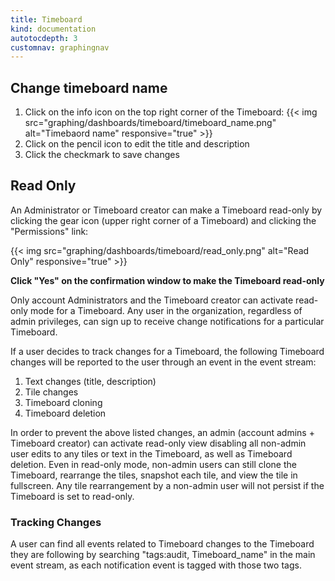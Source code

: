 ```yaml
---
title: Timeboard
kind: documentation
autotocdepth: 3
customnav: graphingnav
---
```


## Change timeboard name

1. Click on the info icon on the top right corner of the Timeboard:
    {{< img src="graphing/dashboards/timeboard/timeboard_name.png" alt="Timebaord name" responsive="true" >}}
2. Click on the pencil icon to edit the title and description
3. Click the checkmark to save changes

## Read Only

An Administrator or Timeboard creator can make a Timeboard read-only by clicking the gear icon (upper right corner of a Timeboard) and clicking the "Permissions" link:

{{< img src="graphing/dashboards/timeboard/read_only.png" alt="Read Only" responsive="true" >}}

**Click "Yes" on the confirmation window to make the Timeboard read-only**

Only account Administrators and the Timeboard creator can activate read-only mode for a Timeboard.  Any user in the organization, regardless of admin privileges, can sign up to receive change notifications for a particular Timeboard.

If a user decides to track changes for a Timeboard, the following Timeboard changes will be reported to the user through an event in the event stream:

1. Text changes (title, description)
2. Tile changes
3. Timeboard cloning
4. Timeboard deletion

In order to prevent the above listed changes, an admin (account admins + Timeboard creator) can activate read-only view disabling all non-admin user edits to any tiles or text in the Timeboard, as well as Timeboard deletion. Even in read-only mode, non-admin users can still clone the Timeboard, rearrange the tiles, snapshot each tile, and view the tile in fullscreen. Any tile rearrangement by a non-admin user will not persist if the Timeboard is set to read-only.

### Tracking Changes
A user can find all events related to Timeboard changes to the Timeboard they are following by searching "tags:audit, Timeboard_name" in the main event stream, as each notification event is tagged with those two tags.